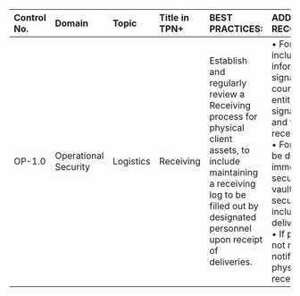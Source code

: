 | Control No. | Domain | Topic | Title in TPN+ | BEST PRACTICES: | ADDITIONAL RECOMMENDATIONS: |
| :--- | :--- | :--- | :--- | :--- | :--- |
| OP-1.0 | Operational Security | Logistics | Receiving | Establish and regularly review a Receiving process for physical client assets, to include maintaining a receiving log to be filled out by designated personnel upon receipt of deliveries. | • For receiving log, include the following information: name and signature of courier/delivering entity, name and signature of recipient, and time and date of receipt<br>• For assets that can't be delivered immediately, store in a secure area (e.g., vault, safe, high-security cage, etc.), including after-hours deliveries                                   <br>• If physical assets are not normally handled, notify client(s) when physical assets are received |
